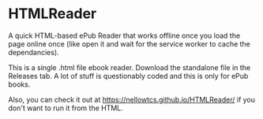 # HTMLReader
A quick HTML-based ePub Reader that works offline once you load the page online once (like open it and wait for the service worker to cache the dependancies).

This is a single .html file ebook reader. Download the standalone file in the Releases tab.
A lot of stuff is questionably coded and this is only for ePub books.

Also, you can check it out at https://nellowtcs.github.io/HTMLReader/ if you don't want to run it from the HTML.
